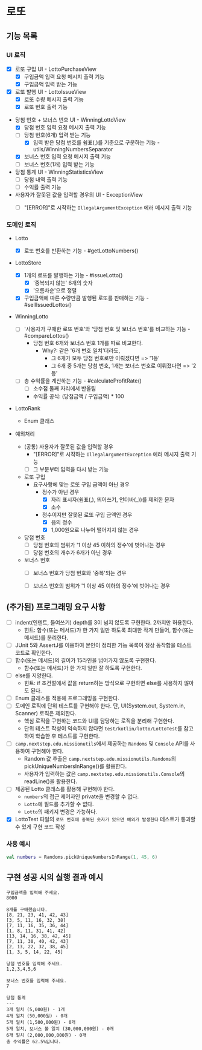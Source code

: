 # 로또

## 기능 목록

### UI 로직

- [x] 로또 구입 UI - LottoPurchaseView
  - [x] 구입금액 입력 요청 메시지 출력 기능
  - [x] 구입금액 입력 받는 기능
- [x] 로또 발행 UI - LottoIssueView
  - [x] 로또 수량 메시지 출력 기능
  - [x] 로또 번호 출력 기능
- 당첨 번호 + 보너스 번호 UI - WinningLottoView
  - [x] 당첨 번호 입력 요청 메시지 출력 기능
  - [ ] 당첨 번호(6개) 입력 받는 기능
    - [x] 입력 받은 당첨 번호를 쉼표(,)를 기준으로 구분하는 기능 - utils/WinningNumbersSeparator
  - [x] 보너스 번호 입력 요청 메시지 출력 기능
  - [ ] 보너스 번호(1개) 입력 받는 기능
- 당첨 통계 UI - WinningStatisticsView
  - [ ] 당첨 내역 출력 기능
  - [ ] 수익률 출력 기능
- 사용자가 잘못된 값을 입력할 경우의 UI - ExceptionView
  - [ ] "[ERROR]"로 시작하는 `IllegalArgumentException` 에러 메시지 출력 기능


### 도메인 로직

- Lotto
  - [x] 로또 번호를 반환하는 기능 - #getLottoNumbers()
- LottoStore
  - [x] 1개의 로또를 발행하는 기능 - #issueLotto()
    - [x] '중복되지 않는' 6개의 숫자
    - [x] '오름차순'으로 정렬
  - [x] 구입금액에 따른 수량만큼 발행된 로또를 판매하는 기능 - #sellIssuedLottos()
- WinningLotto
  - [ ] '사용자가 구매한 로또 번호'와 '당첨 번호 및 보너스 번호'를 비교하는 기능 - #compareLottos()
    - 당첨 번호 6개와 보너스 번호 1개를 따로 비교한다.
      - Why?: 같은 '6개 번호 일치'더라도,
        - 그 6개가 모두 당첨 번호로만 이뤄졌다면 => '1등'
        - 그 6개 중 5개는 당첨 번호, 1개는 보너스 번호로 이뤄졌다면 => '2등'
  - [ ] 총 수익률을 계산하는 기능 - #calculateProfitRate()
    - [ ] 소수점 둘째 자리에서 반올림
    - 수익률 공식: (당첨금액 / 구입금액) * 100
- LottoRank
  - Enum 클래스

- 예외처리
  - (공통) 사용자가 잘못된 값을 입력할 경우
    - "[ERROR]"로 시작하는 `IllegalArgumentException` 에러 메시지 출력 기능
    - [ ] 그 부분부터 입력을 다시 받는 기능
  - 로또 구입
    - 요구사항에 맞는 로또 구입 금액이 아닌 경우
      - 정수가 아닌 경우
        - [x] 자리 표시자(쉼표(,), 띄어쓰기, 언더바(_))를 제외한 문자
        - [x] 소수
      - 정수이지만 잘못된 로또 구입 금액인 경우
        - [x] 음의 정수
        - [x] 1,000원으로 나누어 떨어지지 않는 경우
  - 당첨 번호
    - [ ] 당첨 번호의 범위가 '1 이상 45 이하의 정수'에 벗어나는 경우
    - [ ] 당첨 번호의 개수가 6개가 아닌 경우
  - 보너스 번호
    - [ ] 보너스 번호가 당첨 번호와 '중복'되는 경우
    - [ ] 보너스 번호의 범위가 '1 이상 45 이하의 정수'에 벗어나는 경우


## (추가된) 프로그래밍 요구 사항
- [ ] indent(인덴트, 들여쓰기) depth를 3이 넘지 않도록 구현한다. 2까지만 허용한다.
    - 힌트: 함수(또는 메서드)가 한 가지 일만 하도록 최대한 작게 만들어, 함수(또는 메서드)를 분리한다.
- [ ] JUnit 5와 AssertJ를 이용하여 본인이 정리한 기능 목록이 정상 동작함을 테스트 코드로 확인한다.
- [ ] 함수(또는 메서드)의 길이가 15라인을 넘어가지 않도록 구현한다.
  - 함수(또는 메서드)가 한 가지 일만 잘 하도록 구현한다.
- [ ] else를 지양한다.
  - 힌트: if 조건절에서 값을 return하는 방식으로 구현하면 else를 사용하지 않아도 된다.
- [ ] Enum 클래스를 적용해 프로그래밍을 구현한다.
- [ ] 도메인 로직에 단위 테스트를 구현해야 한다. 단, UI(System.out, System.in, Scanner) 로직은 제외한다.
  - 핵심 로직을 구현하는 코드와 UI를 담당하는 로직을 분리해 구현한다.
  - 단위 테스트 작성이 익숙하지 않다면 `test/kotlin/lotto/LottoTest`를 참고하여 학습한 후 테스트를 구현한다.
- [ ] `camp.nextstep.edu.missionutils`에서 제공하는 `Randoms` 및 `Console` API를 사용하여 구현해야 한다.
  - Random 값 추출은 `camp.nextstep.edu.missionutils.Randoms`의 pickUniqueNumbersInRange()를 활용한다.
  - 사용자가 입력하는 값은 `camp.nextstep.edu.missionutils.Console`의 readLine()을 활용한다.
- [ ] 제공된 Lotto 클래스를 활용해 구현해야 한다.
  - `numbers`의 접근 제어자인 private을 변경할 수 없다.
  - `Lotto`에 필드를 추가할 수 없다.
  - `Lotto`의 패키지 변경은 가능하다.
- [x] LottoTest 파일의 `로또 번호에 중복된 숫자가 있으면 예외가 발생한다` 테스트가 통과할 수 있게 구현 코드 작성

### 사용 예시

```kotlin
val numbers = Randoms.pickUniqueNumbersInRange(1, 45, 6)
```

## 구현 성공 시의 실행 결과 예시

```
구입금액을 입력해 주세요.
8000

8개를 구매했습니다.
[8, 21, 23, 41, 42, 43] 
[3, 5, 11, 16, 32, 38] 
[7, 11, 16, 35, 36, 44] 
[1, 8, 11, 31, 41, 42] 
[13, 14, 16, 38, 42, 45] 
[7, 11, 30, 40, 42, 43] 
[2, 13, 22, 32, 38, 45] 
[1, 3, 5, 14, 22, 45]

당첨 번호를 입력해 주세요.
1,2,3,4,5,6

보너스 번호를 입력해 주세요.
7

당첨 통계
---
3개 일치 (5,000원) - 1개
4개 일치 (50,000원) - 0개
5개 일치 (1,500,000원) - 0개
5개 일치, 보너스 볼 일치 (30,000,000원) - 0개
6개 일치 (2,000,000,000원) - 0개
총 수익률은 62.5%입니다.
```